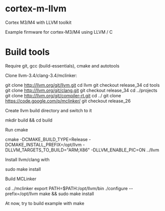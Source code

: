 cortex-m-llvm
=============

Cortex M3/M4 with LLVM toolkit

Example firmware for cortex-M3/M4 using LLVM / C 

Build tools
===========

Require git, gcc (build-essentials), cmake and autotools

Clone llvm-3.4/clang-3.4/mclinker:

  git clone http://llvm.org/git/llvm.git
  cd llvm
  git checkout release_34
  cd tools
  git clone http://llvm.org/git/clang.git
  git checkout release_34
  cd ../projects
  git clone http://llvm.org/git/compiler-rt.git
  cd ../
  git clone https://code.google.com/p/mclinker/
  git checkout release_26

Create llvm build directory and switch to it

  mkdir build && cd build

Run cmake

  cmake -DCMAKE_BUILD_TYPE=Release -DCMAKE_INSTALL_PREFIX=/opt/llvm -DLLVM_TARGETS_TO_BUILD="ARM;X86" -DLLVM_ENABLE_PIC=ON ../llvm

Install llvm/clang with

  sudo make install

Build MCLinker

  cd ../mclinker
  export PATH=$PATH:/opt/llvm/bin
  ./configure --prefix=/opt/llvm
  make && sudo make install

At now, try to build example with make
